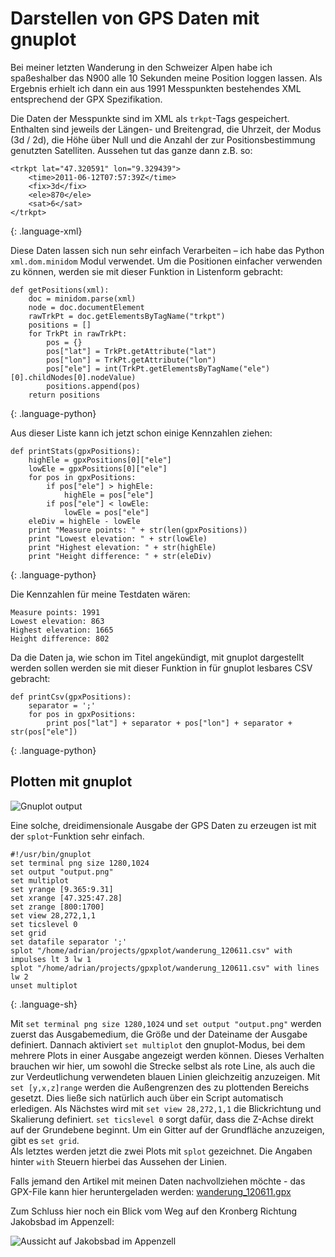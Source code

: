 # Darstellen von GPS Daten mit gnuplot

Bei meiner letzten Wanderung in den Schweizer Alpen habe ich spaßeshalber das N900 alle 10 Sekunden meine Position loggen lassen. Als Ergebnis erhielt ich dann ein aus 1991 Messpunkten bestehendes XML entsprechend der GPX Spezifikation.

Die Daten der Messpunkte sind im XML als `trkpt`-Tags gespeichert. Enthalten sind jeweils der Längen- und Breitengrad, die Uhrzeit, der Modus (3d / 2d), die Höhe über Null und die Anzahl der zur Positionsbestimmung genutzten Satelliten. Aussehen tut das ganze dann z.B. so:

~~~
<trkpt lat="47.320591" lon="9.329439">
	<time>2011-06-12T07:57:39Z</time>
	<fix>3d</fix>
	<ele>870</ele>
	<sat>6</sat>
</trkpt>
~~~
{: .language-xml}

Diese Daten lassen sich nun sehr einfach Verarbeiten – ich habe das Python `xml.dom.minidom` Modul verwendet. Um die Positionen einfacher verwenden zu können, werden sie mit dieser Funktion in Listenform gebracht:

~~~
def getPositions(xml):
	doc = minidom.parse(xml)
	node = doc.documentElement
	rawTrkPt = doc.getElementsByTagName("trkpt")
	positions = []
	for TrkPt in rawTrkPt:
		pos = {}
		pos["lat"] = TrkPt.getAttribute("lat")
		pos["lon"] = TrkPt.getAttribute("lon")
		pos["ele"] = int(TrkPt.getElementsByTagName("ele")[0].childNodes[0].nodeValue)
		positions.append(pos)
	return positions
~~~
{: .language-python}

Aus dieser Liste kann ich jetzt schon einige Kennzahlen ziehen:

~~~
def printStats(gpxPositions):
	highEle = gpxPositions[0]["ele"]
	lowEle = gpxPositions[0]["ele"]
	for pos in gpxPositions:
		if pos["ele"] > highEle:
			highEle = pos["ele"]
		if pos["ele"] < lowEle:
			lowEle = pos["ele"]
	eleDiv = highEle - lowEle
	print "Measure points: " + str(len(gpxPositions))
	print "Lowest elevation: " + str(lowEle)
	print "Highest elevation: " + str(highEle)
	print "Height difference: " + str(eleDiv)
~~~
{: .language-python}


Die Kennzahlen für meine Testdaten wären:

	Measure points: 1991
	Lowest elevation: 863
	Highest elevation: 1665
	Height difference: 802

Da die Daten ja, wie schon im Titel angekündigt, mit gnuplot dargestellt werden sollen werden sie mit dieser Funktion in für gnuplot lesbares CSV gebracht:

~~~
def printCsv(gpxPositions):
	separator = ';'
	for pos in gpxPositions:
		print pos["lat"] + separator + pos["lon"] + separator + str(pos["ele"])
~~~
{: .language-python}

## Plotten mit gnuplot

<img src="http://static.kummerlaender.eu/media/gnuplot_gpx.jpg" alt="Gnuplot output" class="clear full"/>

Eine solche, dreidimensionale Ausgabe der GPS Daten zu erzeugen ist mit der `splot`-Funktion sehr einfach.

~~~
#!/usr/bin/gnuplot
set terminal png size 1280,1024
set output "output.png"
set multiplot
set yrange [9.365:9.31]
set xrange [47.325:47.28]
set zrange [800:1700]
set view 28,272,1,1
set ticslevel 0
set grid
set datafile separator ';'
splot "/home/adrian/projects/gpxplot/wanderung_120611.csv" with impulses lt 3 lw 1
splot "/home/adrian/projects/gpxplot/wanderung_120611.csv" with lines lw 2
unset multiplot
~~~
{: .language-sh}

Mit `set terminal png size 1280,1024` und `set output "output.png"` werden zuerst das Ausgabemedium, die Größe und der Dateiname der Ausgabe definiert. Dannach aktiviert `set multiplot` den gnuplot-Modus, bei dem mehrere Plots in einer Ausgabe angezeigt werden können. Dieses Verhalten brauchen wir hier, um sowohl die Strecke selbst als rote Line, als auch die zur Verdeutlichung verwendeten blauen Linien gleichzeitig anzuzeigen.
Mit `set [y,x,z]range` werden die Außengrenzen des zu plottenden Bereichs gesetzt. Dies ließe sich natürlich auch über ein Script automatisch erledigen. Als Nächstes wird mit `set view 28,272,1,1` die Blickrichtung und Skalierung definiert. `set ticslevel 0` sorgt dafür, dass die Z-Achse direkt auf der Grundebene beginnt. Um ein Gitter auf der Grundfläche anzuzeigen, gibt es `set grid`.  
Als letztes werden jetzt die zwei Plots mit `splot` gezeichnet. Die Angaben hinter `with` Steuern hierbei das Aussehen der Linien.

Falls jemand den Artikel mit meinen Daten nachvollziehen möchte - das GPX-File kann hier heruntergeladen werden: 
 [wanderung_120611.gpx](http://blog.kummerlaender.eu/workspace/media/upload/wanderung_120611.gpx)

Zum Schluss hier noch ein Blick vom Weg auf den Kronberg Richtung Jakobsbad im Appenzell:

<img src="http://static.kummerlaender.eu/media/kronberg.jpg" alt="Aussicht auf Jakobsbad im Appenzell" class="full"/>
